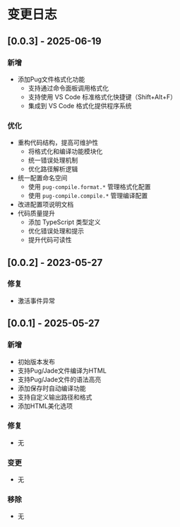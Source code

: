 # 变更日志

## [0.0.3] - 2025-06-19

### 新增

- 添加Pug文件格式化功能
  - 支持通过命令面板调用格式化
  - 支持使用 VS Code 标准格式化快捷键（Shift+Alt+F）
  - 集成到 VS Code 格式化提供程序系统

### 优化

- 重构代码结构，提高可维护性
  - 将格式化和编译功能模块化
  - 统一错误处理机制
  - 优化路径解析逻辑
- 统一配置命名空间
  - 使用 `pug-compile.format.*` 管理格式化配置
  - 使用 `pug-compile.compile.*` 管理编译配置
- 改进配置项说明文档
- 代码质量提升
  - 添加 TypeScript 类型定义
  - 优化错误处理和提示
  - 提升代码可读性

## [0.0.2] - 2023-05-27

### 修复

- 激活事件异常

## [0.0.1] - 2025-05-27

### 新增

- 初始版本发布
- 支持Pug/Jade文件编译为HTML
- 支持Pug/Jade文件的语法高亮
- 添加保存时自动编译功能
- 支持自定义输出路径和格式
- 添加HTML美化选项

### 修复

- 无

### 变更

- 无

### 移除

- 无

